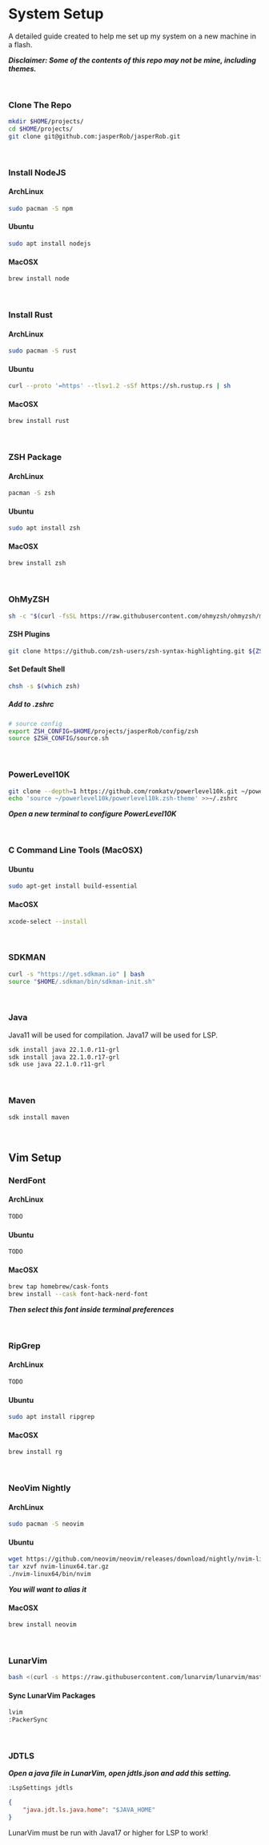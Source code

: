 # System Setup

A detailed guide created to help me set up my system on a new machine in a flash. 

***Disclaimer: Some of the contents of this repo may not be mine, including themes.***

&nbsp;

### Clone The Repo

```bash
mkdir $HOME/projects/
cd $HOME/projects/
git clone git@github.com:jasperRob/jasperRob.git
```

&nbsp;


### Install NodeJS

#### ArchLinux
```bash
sudo pacman -S npm
```

#### Ubuntu
```bash
sudo apt install nodejs
```

#### MacOSX
```bash
brew install node
```

&nbsp;

### Install Rust

#### ArchLinux
```bash
sudo pacman -S rust
```

#### Ubuntu
```bash
curl --proto '=https' --tlsv1.2 -sSf https://sh.rustup.rs | sh
```

#### MacOSX
```bash
brew install rust
```

&nbsp;

### ZSH Package

#### ArchLinux
```bash
pacman -S zsh
```

#### Ubuntu
```bash
sudo apt install zsh
```

#### MacOSX
```bash
brew install zsh
```

&nbsp;

### OhMyZSH

```bash
sh -c "$(curl -fsSL https://raw.githubusercontent.com/ohmyzsh/ohmyzsh/master/tools/install.sh)"
```

#### ZSH Plugins

```bash
git clone https://github.com/zsh-users/zsh-syntax-highlighting.git ${ZSH_CUSTOM:-~/.oh-my-zsh/custom}/plugins/zsh-syntax-highlighting
```

#### Set Default Shell

```bash
chsh -s $(which zsh)
```

##### Add to .zshrc

```bash
# source config
export ZSH_CONFIG=$HOME/projects/jasperRob/config/zsh
source $ZSH_CONFIG/source.sh
```

&nbsp;

### PowerLevel10K

```bash
git clone --depth=1 https://github.com/romkatv/powerlevel10k.git ~/powerlevel10k
echo 'source ~/powerlevel10k/powerlevel10k.zsh-theme' >>~/.zshrc
```

***Open a new terminal to configure PowerLevel10K***

&nbsp;

### C Command Line Tools (MacOSX)

#### Ubuntu
```bash
sudo apt-get install build-essential
```

#### MacOSX
```bash
xcode-select --install
```

&nbsp;

### SDKMAN

```bash
curl -s "https://get.sdkman.io" | bash
source "$HOME/.sdkman/bin/sdkman-init.sh"
```

&nbsp;

### Java

Java11 will be used for compilation.
Java17 will be used for LSP.

```bash
sdk install java 22.1.0.r11-grl
sdk install java 22.1.0.r17-grl
sdk use java 22.1.0.r11-grl
```

&nbsp;

### Maven

```bash
sdk install maven
```

&nbsp;

## Vim Setup

### NerdFont

#### ArchLinux
```bash
TODO
```

#### Ubuntu
```bash
TODO
```

#### MacOSX
```bash
brew tap homebrew/cask-fonts
brew install --cask font-hack-nerd-font
```

***Then select this font inside terminal preferences***

&nbsp;

### RipGrep

#### ArchLinux
```bash
TODO
```

#### Ubuntu
```bash
sudo apt install ripgrep
```

#### MacOSX
```bash
brew install rg
```

&nbsp;

### NeoVim Nightly

#### ArchLinux
```bash
sudo pacman -S neovim
```

#### Ubuntu
```bash
wget https://github.com/neovim/neovim/releases/download/nightly/nvim-linux64.tar.gz
tar xzvf nvim-linux64.tar.gz
./nvim-linux64/bin/nvim
```
***You will want to alias it***

#### MacOSX
```bash
brew install neovim
```

&nbsp;

### LunarVim

```bash
bash <(curl -s https://raw.githubusercontent.com/lunarvim/lunarvim/master/utils/installer/install.sh)
```


#### Sync LunarVim Packages

```bash
lvim
:PackerSync
```

&nbsp;

### JDTLS

***Open a java file in LunarVim, open jdtls.json and add this setting.***

```bash
:LspSettings jdtls
```

```json
{
	"java.jdt.ls.java.home": "$JAVA_HOME"
}
```

LunarVim must be run with Java17 or higher for LSP to work!

